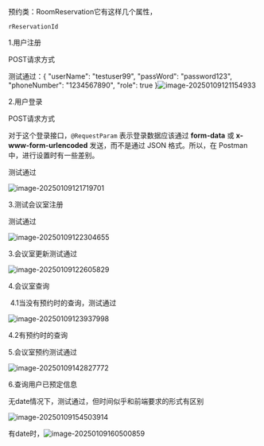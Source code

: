 预约类：RoomReservation它有这样几个属性，

```
rReservationId
```

1.用户注册

POST请求方式

测试通过：{
  "userName": "testuser99",
  "passWord": "password123",
  "phoneNumber": "1234567890",
  "role": true
}![image-20250109121154933](C:\Users\admin\AppData\Roaming\Typora\typora-user-images\image-20250109121154933.png)

2.用户登录

POST请求方式

对于这个登录接口，`@RequestParam` 表示登录数据应该通过 **form-data** 或 **x-www-form-urlencoded** 发送，而不是通过 JSON 格式。所以，在 Postman 中，进行设置时有一些差别。

测试通过

![image-20250109121719701](C:\Users\admin\AppData\Roaming\Typora\typora-user-images\image-20250109121719701.png)

3.测试会议室注册

测试通过

![image-20250109122304655](C:\Users\admin\AppData\Roaming\Typora\typora-user-images\image-20250109122304655.png)

3.会议室更新测试通过

![image-20250109122605829](C:\Users\admin\AppData\Roaming\Typora\typora-user-images\image-20250109122605829.png)

4.会议室查询

​    4.1当没有预约时的查询，测试通过

![image-20250109123937998](C:\Users\admin\AppData\Roaming\Typora\typora-user-images\image-20250109123937998.png)

4.2有预约时的查询

5.会议室预约测试通过

![image-20250109142827772](C:\Users\admin\AppData\Roaming\Typora\typora-user-images\image-20250109142827772.png)

6.查询用户已预定信息

无date情况下，测试通过，但时间似乎和前端要求的形式有区别

![image-20250109154503914](C:\Users\admin\AppData\Roaming\Typora\typora-user-images\image-20250109154503914.png)

有date时，![image-20250109160500859](C:\Users\admin\AppData\Roaming\Typora\typora-user-images\image-20250109160500859.png)